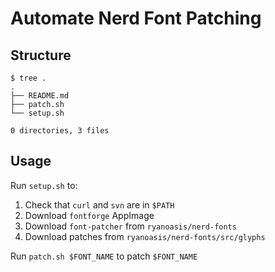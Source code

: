 # Automate Nerd Font Patching

## Structure

```
$ tree .
.
├── README.md
├── patch.sh
└── setup.sh

0 directories, 3 files
```

## Usage

Run `setup.sh` to:
1. Check that `curl` and `svn` are in `$PATH`
2. Download `fontforge` AppImage
3. Download `font-patcher` from `ryanoasis/nerd-fonts`
4. Download patches from `ryanoasis/nerd-fonts/src/glyphs`

Run `patch.sh $FONT_NAME` to patch `$FONT_NAME`
